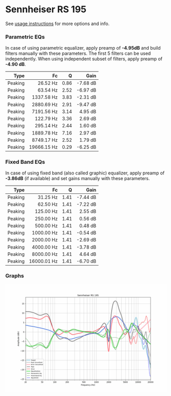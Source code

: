 # Sennheiser RS 195
See [usage instructions](https://github.com/jaakkopasanen/AutoEq#usage) for more options and info.

### Parametric EQs
In case of using parametric equalizer, apply preamp of **-4.95dB** and build filters manually
with these parameters. The first 5 filters can be used independently.
When using independent subset of filters, apply preamp of **-4.90 dB**.

| Type    | Fc          |    Q | Gain     |
|--------:|------------:|-----:|---------:|
| Peaking | 26.52 Hz    | 0.86 | -7.68 dB |
| Peaking | 63.54 Hz    | 2.52 | -6.97 dB |
| Peaking | 1337.58 Hz  | 3.83 | -2.31 dB |
| Peaking | 2880.69 Hz  | 2.91 | -9.47 dB |
| Peaking | 7191.56 Hz  | 3.14 | 4.95 dB  |
| Peaking | 122.79 Hz   | 3.36 | 2.69 dB  |
| Peaking | 295.14 Hz   | 2.44 | 1.60 dB  |
| Peaking | 1889.78 Hz  | 7.16 | 2.97 dB  |
| Peaking | 8749.17 Hz  | 2.52 | 1.79 dB  |
| Peaking | 19666.15 Hz | 0.29 | -6.25 dB |

### Fixed Band EQs
In case of using fixed band (also called graphic) equalizer, apply preamp of **-3.86dB**
(if available) and set gains manually with these parameters.

| Type    | Fc          |    Q | Gain     |
|--------:|------------:|-----:|---------:|
| Peaking | 31.25 Hz    | 1.41 | -7.44 dB |
| Peaking | 62.50 Hz    | 1.41 | -7.22 dB |
| Peaking | 125.00 Hz   | 1.41 | 2.55 dB  |
| Peaking | 250.00 Hz   | 1.41 | 0.56 dB  |
| Peaking | 500.00 Hz   | 1.41 | 0.48 dB  |
| Peaking | 1000.00 Hz  | 1.41 | -0.54 dB |
| Peaking | 2000.00 Hz  | 1.41 | -2.69 dB |
| Peaking | 4000.00 Hz  | 1.41 | -3.78 dB |
| Peaking | 8000.00 Hz  | 1.41 | 4.64 dB  |
| Peaking | 16000.01 Hz | 1.41 | -6.70 dB |

### Graphs
![](./Sennheiser%20RS%20195.png)